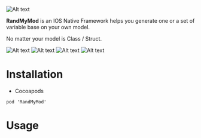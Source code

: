 ![Alt text]()

**RandMyMod** is an IOS Native Framework helps you generate one or a set of variable base on your own model.

No matter your model is Class / Struct.

![Alt text](https://img.shields.io/badge/SwiftVersion-4.0+-red.svg?link=http://left&link=http://right)
![Alt text](https://img.shields.io/badge/IOSVersion-9.0+-green.svg)
![Alt text](https://img.shields.io/badge/BuildVersion-1.0.0-green.svg)
![Alt text](https://img.shields.io/badge/Author-JamesDouble-blue.svg?link=http://https://jamesdouble.github.io/index.html&link=http://https://jamesdouble.github.io/index.html)


# Installation
* Cocoapods

```
pod 'RandMyMod'
```

# Usage


	 
